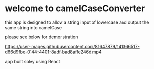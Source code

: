 # welcome to camelCaseConverter

this app is designed to allow a string input of lowercase and output the same string into camelCase.

please see below for demonstration


https://user-images.githubusercontent.com/81647879/141366517-d66d9fbe-0144-4401-8adf-bad8affe246d.mp4


app built soley using React
